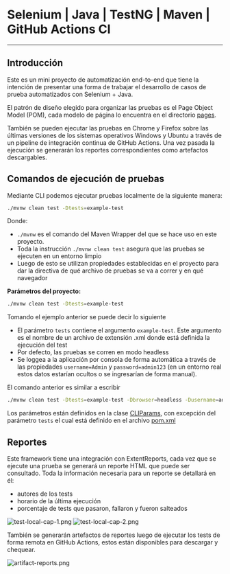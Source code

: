 # Selenium | Java | TestNG | Maven | GitHub Actions CI

---

## Introducción

Este es un mini proyecto de automatización end-to-end que
tiene la intención de presentar una forma de trabajar el
desarrollo de casos de prueba automatizados con Selenium + Java.

El patrón de diseño elegido para organizar las pruebas es el Page Object
Model (POM), cada modelo de página lo encuentra en el directorio
[pages](https://github.com/vertonepa/orangehrm-selenium/tree/qa/src/main/java/pages).

También se pueden ejecutar las pruebas en Chrome
y Firefox sobre las últimas versiones de los sistemas operativos
Windows y Ubuntu a través de un pipeline de integración continua
de GitHub Actions. Una vez pasada la ejecución se generarán
los reportes correspondientes como artefactos descargables.


## Comandos de ejecución de pruebas

Mediante CLI podemos ejecutar pruebas localmente de la
siguiente manera:
```bash
./mvnw clean test -Dtests=example-test
```
Donde:
- `./mvnw` es el comando del Maven Wrapper del que se hace uso
  en este proyecto.
- Toda la instrucción `./mvnw clean test` asegura que las pruebas se ejecuten en un entorno limpio
- Luego de esto se utilizan propiedades establecidas en el proyecto para
  dar la directiva de qué archivo de pruebas se va a correr y en qué navegador

**Parámetros del proyecto:**
```bash
./mvnw clean test -Dtests=example-test
```
Tomando el ejemplo anterior se puede decir lo siguiente
- El parámetro `tests` contiene el argumento `example-test`. Este argumento
  es el nombre de un archivo de extensión .xml donde está definida la ejecución
  del test
- Por defecto, las pruebas se corren en modo headless
- Se loggea a la aplicación por consola de forma automática a través de las
  propiedades `username=Admin` y `password=admin123` (en un entorno real estos datos estarían ocultos
  o se ingresarían de forma manual).

<p>El comando anterior es similar a escribir</p>

```bash
./mvnw clean test -Dtests=example-test -Dbrowser=headless -Dusername=admin -Dpassword=admin123
```

Los parámetros están definidos en la clase [CLIParams](src/main/java/runner/CLIParams.java), con excepción del
parámetro `tests` el cual está definido en el archivo [pom.xml](pom.xml)


## Reportes

Este framework tiene una integración con ExtentReports, cada vez
que se ejecute una prueba se generará un reporte HTML que puede ser
consultado.
Toda la información necesaria para un reporte se detallará en él:
- autores de los tests
- horario de la última ejecución
- porcentaje de tests que pasaron, fallaron y fueron salteados

![test-local-cap-1.png](https://i.postimg.cc/VvFBvTZS/test-local-cap-1.png)
![test-local-cap-2.png](https://i.postimg.cc/prvJ2xCb/test-local-cap-2.png)

También se generarán artefactos de reportes luego de ejecutar los
tests de forma remota en GitHub Actions, estos están disponibles para
descargar y chequear.

![artifact-reports.png](https://i.postimg.cc/QNgqf9NX/artifact-reports.png)

